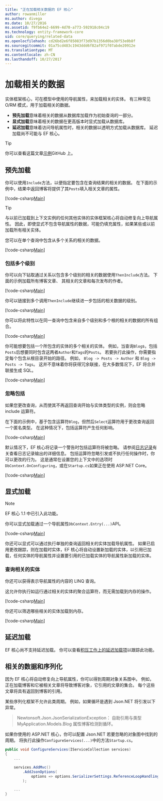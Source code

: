 ```yaml
---
title: "正在加载相关数据的 EF 核心"
author: rowanmiller
ms.author: divega
ms.date: 10/27/2016
ms.assetid: f9fb64e2-6699-4d70-a773-592918c04c19
ms.technology: entity-framework-core
uid: core/querying/related-data
ms.openlocfilehash: cd26bd2e6f85083f73d97b1356d0ba38f53e0b8f
ms.sourcegitcommit: 01a75cd483c1943ddd6f82af971f07abde20912e
ms.translationtype: MT
ms.contentlocale: zh-CN
ms.lasthandoff: 10/27/2017
---
```

# <a name="loading-related-data"></a>加载相关的数据

实体框架核心，可在模型中使用的导航属性，来加载相关的实体。 有三种常见 O/RM 模式，用于加载相关的数据。
* **预先加载**意味着相关的数据从数据库加载作为初始查询的一部分。
* **显式加载**意味着相关的数据在更高版本时显式加载从数据库。
* **延迟加载**意味着访问导航属性时，相关的数据以透明方式加载从数据库。 延迟加载尚不可能与 EF 核心。

> [!TIP]  
> 你可以查看这篇文章[示例](https://github.com/aspnet/EntityFramework.Docs/tree/master/samples/core/Querying)GitHub 上。

## <a name="eager-loading"></a>预先加载

你可以使用`Include`方法，以便指定要包含在查询结果的相关的数据。 在下面的示例中，结果中返回博客将提供了其`Posts`填入相关文章的属性。

[!code-csharp[Main](../../../samples/core/Querying/Querying/RelatedData/Sample.cs#SingleInclude)]

> [!TIP]  
> 与以前已加载到上下文实例的任何其他实体的实体框架核心将自动修复向上导航属性。 因此，即使显式不包含导航属性的数据，可能仍填充属性，如果某些或以前加载所有相关实体。


您可以在单个查询中包含从多个关系的相关的数据。

[!code-csharp[Main](../../../samples/core/Querying/Querying/RelatedData/Sample.cs#MultipleIncludes)]

### <a name="including-multiple-levels"></a>包括多个级别

你可以向下钻取通过关系以包含多个级别的相关的数据使用`ThenInclude`方法。 下面的示例加载所有博客文章、 其相关的文章和每次发布的作者。

[!code-csharp[Main](../../../samples/core/Querying/Querying/RelatedData/Sample.cs#SingleThenInclude)]

你可以链接到多个调用`ThenInclude`继续进一步包括的相关数据的级别。

[!code-csharp[Main](../../../samples/core/Querying/Querying/RelatedData/Sample.cs#MultipleThenIncludes)]

你可以将此特性以在同一查询中包含来自多个级别和多个根的相关的数据的所有组合。

[!code-csharp[Main](../../../samples/core/Querying/Querying/RelatedData/Sample.cs#IncludeTree)]

你可能想要包括一个所包含的实体的多个相关的实体。 例如，当查询`Blog`s，包括`Posts`后想要同时包含这两者`Author`和`Tags`的`Posts`。 若要执行此操作，你需要指定每个包含从根目录开始的路径。 例如， `Blog -> Posts -> Author` 和 `Blog -> Posts -> Tags`。 这并不意味着你将获得冗余联接，在大多数情况下，EF 将合并联接生成 SQL。

[!code-csharp[Main](../../../samples/core/Querying/Querying/RelatedData/Sample.cs#MultipleLeafIncludes)]

### <a name="ignored-includes"></a>忽略包括

如果您更改查询，从而使其不再返回查询开始与实体类型的实例，则会忽略 include 运算符。

在下面的示例中，基于包含运算符`Blog`，但然后`Select`运算符用于更改查询返回一个匿名类型。 在这种情况下，包括运算符产生任何影响。

[!code-csharp[Main](../../../samples/core/Querying/Querying/RelatedData/Sample.cs#IgnoredInclude)]

默认情况下，EF 核心将记录一个警告时包括运算符将被忽略。 请参阅[日志记录](../miscellaneous/logging.md)有关查看日志记录输出的详细信息。 包括运算符忽略引发或不执行任何操作时，你可以更改的行为。 这是通常在设置您的上下文中的选项时`DbContext.OnConfiguring`，或在`Startup.cs`如果正在使用 ASP.NET Core。

[!code-csharp[Main](../../../samples/core/Querying/Querying/RelatedData/ThrowOnIgnoredInclude/BloggingContext.cs#OnConfiguring)]

## <a name="explicit-loading"></a>显式加载

> [!NOTE]  
> EF 核心 1.1 中已引入此功能。

你可以显式加载通过一个导航属性`DbContext.Entry(...)`API。

[!code-csharp[Main](../../../samples/core/Querying/Querying/RelatedData/Sample.cs#Eager)]

你还可以显式可以通过执行单独的查询返回相关的实体加载导航属性。 如果已启用更改跟踪，则在加载时实体，EF 核心将自动设置新加载的实体，以引用已加载，任何实体的导航属性并设置要引用的已加载实体的导航属性新加载的实体。

### <a name="querying-related-entities"></a>查询相关的实体

你还可以获得表示导航属性的内容的 LINQ 查询。

这允许你执行如运行通过相关的实体的聚合运算符，而无需加载到内存的操作。

[!code-csharp[Main](../../../samples/core/Querying/Querying/RelatedData/Sample.cs#NavQueryAggregate)]

你还可以筛选哪些相关的实体加载到内存。

[!code-csharp[Main](../../../samples/core/Querying/Querying/RelatedData/Sample.cs#NavQueryFiltered)]

## <a name="lazy-loading"></a>延迟加载

EF 核心尚不支持延迟加载。 你可以查看[积压工作上的延迟加载项](https://github.com/aspnet/EntityFramework/issues/3797)以跟踪此功能。

## <a name="related-data-and-serialization"></a>相关的数据和序列化

因为 EF 核心将自动修复向上导航属性，你可以得到周期对象关系图中。 例如，正在加载博客和它被相关文章将导致博客对象，它引用的文章的集合。 每个这些文章将具有返回到博客的引用。

某些序列化框架不允许此类周期。 例如，如果循环是遇到 Json.NET 将引发以下异常。

> Newtonsoft.Json.JsonSerializationException： 自助引用与类型 MyApplication.Models.Blog 属性博客检测到循环。

如果你使用的 ASP.NET 核心，你可以配置 Json.NET 若要忽略的对象图中找到的周期。 将执行此操作`ConfigureServices(...)`中的方法`Startup.cs`。

``` csharp
public void ConfigureServices(IServiceCollection services)
{
    ...

    services.AddMvc()
        .AddJsonOptions(
            options => options.SerializerSettings.ReferenceLoopHandling = Newtonsoft.Json.ReferenceLoopHandling.Ignore
        );

    ...
}
```

